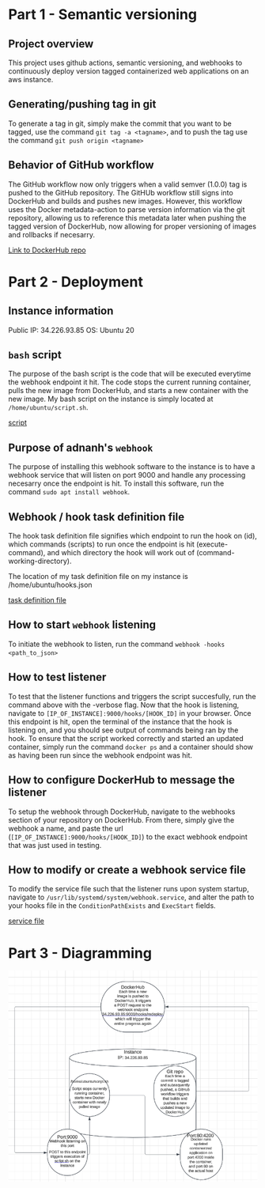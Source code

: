 # Part 1 - Semantic versioning 

## Project overview
This project uses github actions, semantic versioning, and webhooks to continuously deploy version tagged containerized web applications on an aws instance. 

## Generating/pushing tag in git
To generate a tag in git, simply make the commit that you want to be tagged, use the command `git tag -a <tagname>`, and to push the tag use the command `git push origin <tagname>`

## Behavior of GitHub workflow
The GitHub workflow now only triggers when a valid semver (1.0.0) tag is pushed to the GitHub repository. The GitHUb workflow still signs into DockerHub and  builds and pushes new images. However, this workflow uses the Docker metadata-action to parse version information via the git repository, allowing us to reference this metadata later when pushing the tagged version of DockerHub, now allowing for proper versioning of images and rollbacks if necesarry.

[Link to DockerHub repo](https://hub.docker.com/repository/docker/cyrus60/straley-ceg3120/general)

# Part 2 - Deployment 

## Instance information
Public IP: 34.226.93.85
OS: Ubuntu 20

## `bash` script
The purpose of the bash script is the code that will be executed everytime the webhook endpoint it hit. The code stops the current running container, pulls the new image from DockerHub, and starts a new container with the new image. My bash script on the instance is simply located at `/home/ubuntu/script.sh`.

[script](https://github.com/WSU-kduncan/f24cicd-cyrus60/blob/master/deployment/script.sh) 

## Purpose of adnanh's `webhook`
The purpose of installing this webhook software to the instance is to have a webhook service that will listen on port 9000 and handle any processing necesarry once the endpoint is hit. To install this software, run the command `sudo apt install webhook`.

## Webhook / hook task definition file
The hook task definition file signifies which endpoint to run the hook on (id), which commands (scripts) to run once the endpoint is hit (execute-command), and which directory the hook will work out of (command-working-directory). 

The location of my task definition file on my instance is /home/ubuntu/hooks.json

[task definition file](https://github.com/WSU-kduncan/f24cicd-cyrus60/blob/master/deployment/hooks.json)

## How to start `webhook` listening
To initiate the webhook to listen, run the command `webhook -hooks <path_to_json>`

## How to test listener
To test that the listener functions and triggers the script succesfully, run the command above with the -verbose flag. Now that the hook is listening, navigate to `[IP_OF_INSTANCE]:9000/hooks/[HOOK_ID]` in your browser. Once this endpoint is hit, open the terminal of the instance that the hook is listening on, and you should see output of commands being ran by the hook. To ensure that the script worked correctly and started an updated container, simply run the command `docker ps` and a container should show as having been run since the webhook endpoint was hit.

## How to configure DockerHub to message the listener
To setup the webhook through DockerHub, navigate to the webhooks section of your repository on DockerHub. From there, simply give the webhook a name, and paste the url (`[IP_OF_INSTANCE]:9000/hooks/[HOOK_ID]`) to the exact webhook endpoint that was just used in testing.

## How to modify or create a webhook service file
To modify the service file such that the listener runs upon system startup, navigate to `/usr/lib/systemd/system/webhook.service`, and alter the path to your hooks file in the `ConditionPathExists` and `ExecStart` fields.

[service file](https://github.com/WSU-kduncan/f24cicd-cyrus60/blob/master/deployment/webhook.service)

# Part 3 - Diagramming
![diagram](https://github.com/WSU-kduncan/f24cicd-cyrus60/blob/master/cd-diagram.png)
